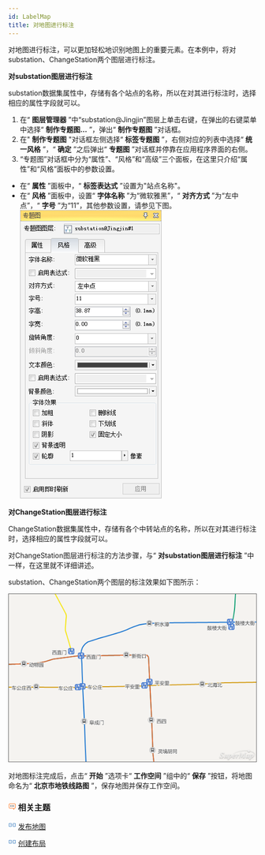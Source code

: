 ```yaml
---
id: LabelMap
title: 对地图进行标注
---
```

对地图进行标注，可以更加轻松地识别地图上的重要元素。在本例中，将对substation、ChangeStation两个图层进行标注。

**对substation图层进行标注**

substation数据集属性中，存储有各个站点的名称，所以在对其进行标注时，选择相应的属性字段就可以。

1. 在“ **图层管理器** ”中“substation@Jingjin”图层上单击右键，在弹出的右键菜单中选择“ **制作专题图...** ”，弹出“ **制作专题图** ”对话框。
2. 在" **制作专题图** "对话框左侧选择“ **标签专题图** ”，右侧对应的列表中选择“ **统一风格** ”，“ **确定** ”之后弹出“ **专题图** ”对话框并停靠在应用程序界面的右侧。
3. “专题图”对话框中分为“属性”、“风格”和“高级”三个面板，在这里只介绍“属性”和“风格”面板中的参数设置。
* 在“ **属性** ”面板中，“ **标签表达式** ”设置为"站点名称"。
* 在“ **风格** ”面板中，设置“ **字体名称** ”为“微软雅黑”，“ **对齐方式** ”为“左中点”，“ **字号** ”为“11”，其他参数设置，请参见下图。
![](img/lablemap.png)  


**对ChangeStation图层进行标注**

ChangeStation数据集属性中，存储有各个中转站点的名称，所以在对其进行标注时，选择相应的属性字段就可以。

对ChangeStation图层进行标注的方法步骤，与“ **对substation图层进行标注** ”中一样，在这里就不详细讲述。

substation、ChangeStation两个图层的标注效果如下图所示：

![](img/lablemap_1.png)  


对地图标注完成后，点击“ **开始** ”选项卡“ **工作空间** ”组中的“ **保存** ”按钮，将地图命名为“ **北京市地铁线路图**
”，保存地图并保存工作空间。

### ![](../img/seealso.png) 相关主题

![](../img/smalltitle.png) [发布地图](ShareAWebMap.html)

![](../img/smalltitle.png) [创建布局](MakeALayout.html)

